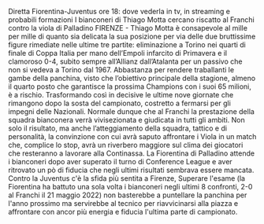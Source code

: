 Diretta Fiorentina-Juventus ore 18: dove vederla in tv, in streaming e probabili formazioni
I bianconeri di Thiago Motta cercano riscatto al Franchi contro la viola di Palladino
FIRENZE -  Thiago Motta è consapevole al mille per mille di quanto sia delicata la sua posizione per via delle due bruttissime figure rimediate nelle ultime tre partite: eliminazione a Torino nei quarti di finale di Coppa Italia per mano dell’Empoli infarcito di Primavera e il clamoroso 0-4, subito sempre all’Allianz dall’Atalanta per un passivo che non si vedeva a Torino dal 1967. Abbastanza per rendere traballanti le gambe della panchina, visto che l’obiettivo principale della stagione, almeno il quarto posto che garantisce la prossima Champions con i suoi 65 milioni, è a rischio. Trasformando così in decisive le ultime nove giornate che rimangono dopo la sosta del campionato, costretto a fermarsi per gli impegni delle Nazionali. Normale dunque che al Franchi la prestazione della squadra bianconera verrà vivisezionata e giudicata in tutti gli ambiti. Non solo il risultato, ma anche l’atteggiamento della squadra, tattico e di personalità, la convinzione con cui avrà saputo affrontare i Viola in un match che, complice lo stop, avrà un riverbero maggiore sul clima dei giocatori che resteranno a lavorare alla Continassa. La Fiorentina di Palladino attende i bianconeri dopo aver superato il turno di Conference League e aver ritrovato un pò di fiducia che negli ultimi risultati sembrava essere mancata. Contro la Juventus c'è la sfida più sentita a Firenze, Superare l'esame (la Fiorentina ha battuto una sola volta i bianconeri negli ultimi 8 confronti, 2-0 al Franchi il 21 maggio 2022) non basterebbe a puntellare la panchina per l'anno prossimo ma servirebbe al tecnico per riavvicinarsi alla piazza e affrontare con ancor più energia e fiducia l'ultima parte di campionato.
